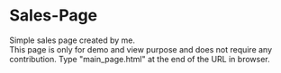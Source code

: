 # Sales-Page
Simple sales page created by me.  
This page is only for demo and view purpose and does not require any contribution. Type "main_page.html" at the end of the URL in browser.
